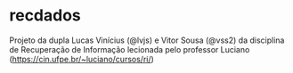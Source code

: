 # recdados
Projeto da dupla Lucas Vinícius (@lvjs) e Vitor Sousa (@vss2) da disciplina de Recuperação de Informação lecionada pelo professor Luciano (https://cin.ufpe.br/~luciano/cursos/ri/)
